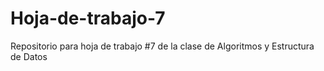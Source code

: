 # Hoja-de-trabajo-7
Repositorio para hoja de trabajo #7 de la clase de Algoritmos y Estructura de Datos 
